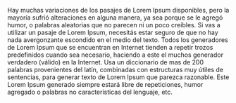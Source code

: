 Hay muchas variaciones de los pasajes de Lorem Ipsum disponibles, pero la mayoría sufrió
alteraciones en alguna manera, ya sea porque se le agregó humor, o palabras aleatorias que
no parecen ni un poco creíbles. Si vas a utilizar un pasaje de Lorem Ipsum, necesitás estar
seguro de que no hay nada avergonzante escondido en el medio del texto. Todos los generadores de
Lorem Ipsum que se encuentran en Internet tienden a repetir trozos predefinidos cuando sea necesario,
haciendo a este el muchos generador verdadero (válido) en la Internet. Usa un diccionario
de mas de 200 palabras provenientes del latín, combinadas con estructuras muy útiles de
sentencias, para generar texto de Lorem Ipsum que parezca razonable. Este Lorem Ipsum
generado siempre estará libre de repeticiones, humor agregado o palabras no características del lenguaje, etc.